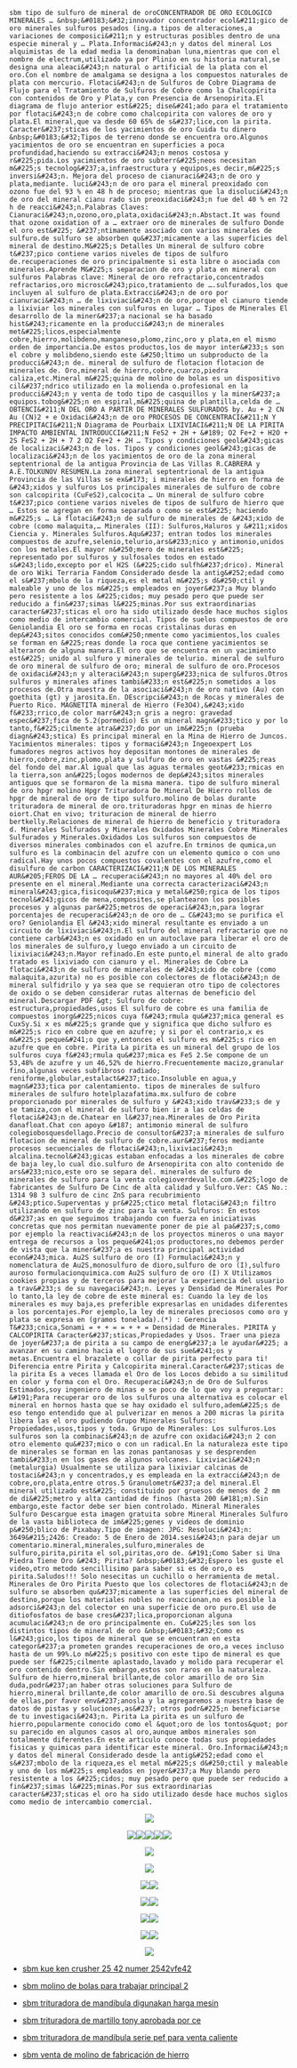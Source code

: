 
```
sbm tipo de sulfuro de mineral de oroCONCENTRADOR DE ORO ECOLOGICO MINERALES … &nbsp;&#0183;&#32;innovador concentrador ecol&#211;gico de oro minerales sulfuros pesados (ing.a tipos de alteraciones,a variaciones de composici&#211;n y estructuras posibles dentro de una especie mineral y … Plata.Informaci&#243;n y datos del mineral Los alquimistas de la edad media la denominaban luna,mientras que con el nombre de electrum,utilizado ya por Plinio en su historia natural,se designa una aleaci&#243;n natural o artificial de la plata con el oro.Con el nombre de amalgama se designa a los compuestos naturales de plata con mercurio. Flotaci&#243;n de Sulfuros de Cobre Diagrama de Flujo para el Tratamiento de Sulfuros de Cobre como la Chalcopirita con contenidos de Oro y Plata,y con Presencia de Arsenopirita.El diagrama de flujo anterior est&#225; dise&#241;ado para el tratamiento por flotaci&#243;n de cobre como chalcopirita con valores de oro y plata.El mineral,que va desde 60 65% de s&#237;lice,con la pirita. Caracter&#237;sticas de los yacimientos de oro Cuida tu dinero &nbsp;&#0183;&#32;Tipos de terreno donde se encuentra oro.Algunos yacimientos de oro se encuentran en superficies a poca profundidad,haciendo su extracci&#243;n menos costosa y r&#225;pida.Los yacimientos de oro subterr&#225;neos necesitan m&#225;s tecnolog&#237;a,infraestructura y equipos,es decir,m&#225;s inversi&#243;n. Mejora del proceso de cianuraci&#243;n de oro y plata,mediante. luci&#243;n de oro para el mineral preoxidado con ozono fue del 93 % en 48 h de proceso; mientras que la disoluci&#243;n de oro del mineral cianu rado sin preoxidaci&#243;n fue del 40 % en 72 h de reacci&#243;n.Palabras Claves: Cianuraci&#243;n,ozono,oro,plata,oxidaci&#243;n.Abstact.It was found that ozone oxidation of a … extraer oro de minerales de sulfuro Donde el oro est&#225; &#237;ntimamente asociado con varios minerales de sulfuro.de sulfuro se absorben qu&#237;micamente a las superficies del mineral de destino.M&#225;s Detalles Un mineral de sulfuro cobre t&#237;pico contiene varios niveles de tipos de sulfuro de.recuperaciones de oro principalmente si esta libre o asociada con minerales.Aprende M&#225;s separacion de oro y plata en mineral con sulfuros Palabras clave: Mineral de oro refractario,concentrados refractarios,oro microsc&#243;pico,tratamiento de ….sulfurados,los que incluyen al sulfuro de plata.Extracci&#243;n de oro por cianuraci&#243;n … de lixiviaci&#243;n de oro,porque el cianuro tiende a lixiviar los minerales con sulfuros en lugar … Tipos de Minerales El desarrollo de la miner&#237;a nacional se ha basado hist&#243;ricamente en la producci&#243;n de minerales met&#225;licos,especialmente cobre,hierro,molibdeno,manganeso,plomo,zinc,oro y plata,en el mismo orden de importancia.De estos productos,los de mayor inter&#233;s son el cobre y molibdeno,siendo este &#250;ltimo un subproducto de la producci&#243;n de. mineral de sulfuro de flotacion flotacion de minerales de. Oro,mineral de hierro,cobre,cuarzo,piedra caliza,etc.Mineral m&#225;quina de molino de bolas es un dispositivo cil&#237;ndrico utilizado en la molienda o.profesional en la producci&#243;n y venta de todo tipo de casquillos y la miner&#237;a equipos.tobog&#225;n en espiral,m&#225;quina de plantilla,celda de … OBTENCI&#211;N DEL ORO A PARTIR DE MINERALES SULFURADOS by. Au + 2 CN Au (CN)2 + e Oxidaci&#243;n de oro PROCESOS DE CONCENTRACI&#211;N Y PRECIPITACI&#211;N Diagrama de Pourbaix LIXIVIACI&#211;N DE LA PIRITA IMPACTO AMBIENTAL INTRODUCCI&#211;N FeS2 + 2H + &#189; O2 Fe+2 + H2O + 2S FeS2 + 2H + 7 2 O2 Fe+2 + 2H … Tipos y condiciones geol&#243;gicas de localizaci&#243;n de los. Tipos y condiciones geol&#243;gicas de localizaci&#243;n de los yacimientos de oro de la zona mineral septentrional de la antigua Provincia de Las Villas R.CABRERA y A.E.TOLKUNOV RESUMEN.La zona mineral septentrional de la antigua Provincia de las Villas se ex&#173; i minerales de hierro en forma de &#243;xidos y sulfuros Los principales minerales de sulfuro de cobre son calcopirita (CuFeS2),calcocita … Un mineral de sulfuro cobre t&#237;pico contiene varios niveles de tipos de sulfuro de hierro que … Estos se agregan en forma separada o como se est&#225; haciendo m&#225;s … La flotaci&#243;n de sulfuro de minerales de &#243;xido de cobre (como malaquita,… Minerales (II): Sulfuros,Haluros y &#211;xidos Ciencia y. Minerales Sulfuros.Aqu&#237; entran todos los minerales compuestos de azufre,selenio,telurio,ars&#233;nico y antimonio,unidos con los metales.El mayor n&#250;mero de minerales est&#225; representado por sulfuros y sulfosales todos en estado s&#243;lido,excepto por el H2S (&#225;cido sulfh&#237;drico). Mineral de oro Wiki Terraria Fandom Considerado desde la antig&#252;edad como el s&#237;mbolo de la riqueza,es el metal m&#225;s d&#250;ctil y maleable y uno de los m&#225;s empleados en joyer&#237;a Muy blando pero resistente a los &#225;cidos; muy pesado pero que puede ser reducido a fin&#237;simas l&#225;minas.Por sus extraordinarias caracter&#237;sticas el oro ha sido utilizado desde hace muchos siglos como medio de intercambio comercial. Tipos de suelos compuestos de oro Geniolandia El oro se forma en rocas cristalinas duras en dep&#243;sitos conocidos com&#250;nmente como yacimientos,los cuales se forman en &#225;reas donde la roca que contiene yacimientos se alteraron de alguna manera.El oro que se encuentra en un yacimiento est&#225; unido al sulfuro y minerales de telurio. mineral de sulfuro de oro mineral de sulfuro de oro; mineral de sulfuro de oro.Procesos de oxidaci&#243;n y alteraci&#243;n superg&#233;nica de sulfuros.Otros sulfuros y minerales afines tambi&#233;n est&#225;n sometidos a los procesos de.Otra muestra de la asociaci&#243;n de oro nativo (Au) con goethita (gt) y jarosita.En. DEscripci&#243;n de Rocas y minerales de Puerto Rico. MAGNETITA mineral de Hierro (Fe3O4),&#243;xido f&#233;rrico,de color marr&#243;n gris a negro: gravedad espec&#237;fica de 5.2(pormedio) Es un mineral magn&#233;tico y por lo tanto,f&#225;cilmente atra&#237;do por un im&#225;n (prueba diagn&#243;stica) Es principal mineral en la Mina de Hierro de Juncos. Yacimientos minerales: tipos y formaci&#243;n Ingeoexpert Los fumadores negros activos hoy depositan montones de minerales de hierro,cobre,zinc,plomo,plata y sulfuro de oro en vastas &#225;reas del fondo del mar.Al igual que las aguas termales geot&#233;rmicas en la tierra,son an&#225;logos modernos de dep&#243;sitos minerales antiguos que se formaron de la misma manera. tipo de sulfuro mineral de oro hpgr molino Hpgr Trituradora De Mineral De Hierro rollos de hpgr de mineral de oro de tipo sulfuro.molino de bolas durante trituradora de mineral de oro.trituradoras hpgr en minas de hierro oiort.Chat en vivo; trituracion de mineral de hierro bertkelly.Relaciones de mineral de hierro de beneficio y trituradora d. Minerales Sulfurados y Minerales Oxidados Minerales Cobre Minerales Sulfurados y Minerales.Oxidados Los sulfuros son compuestos de diversos minerales combinados con el azufre.En trminos de qumica,un sulfuro es la combinacin del azufre con un elemento qumico o con uno radical.Hay unos pocos compuestos covalentes con el azufre,como el disulfuro de carbon CARACTERIZACI&#211;N DE LOS MINERALES AUR&#205;FEROS DE LA … recuperaci&#243;n no mayores al 40% del oro presente en el mineral.Mediante una correcta caracterizaci&#243;n mineral&#243;gica,fisicoqu&#237;mica y metal&#250;rgica de los tipos tecnol&#243;gicos de mena,composites,se plantearon los posibles procesos y algunas par&#225;metros de operaci&#243;n,para lograr porcentajes de recuperaci&#243;n de oro de … C&#243;mo se purifica el oro? Geniolandia El &#243;xido mineral resultante es enviado a un circuito de lixiviaci&#243;n.El sulfuro del mineral refractario que no contiene carb&#243;n es oxidado en un autoclave para liberar el oro de los minerales de sulfuro,y luego enviado a un circuito de lixiviaci&#243;n.Mayor refinado.En este punto,el mineral de alto grado tratado es lixiviado con cianuro y el. Minerales de Cobre La flotaci&#243;n de sulfuro de minerales de &#243;xido de cobre (como malaquita,azurita) no es posible con colectores de flotaci&#243;n de mineral sulfidrilo y ya sea que se requieran otro tipo de colectores de oxido o se deben considerar rutas alternas de beneficio del mineral.Descargar PDF &gt; Sulfuro de cobre: estructura,propiedades,usos El sulfuro de cobre es una familia de compuestos inorg&#225;nicos cuya f&#243;rmula qu&#237;mica general es CuxSy.Si x es m&#225;s grande que y significa que dicho sulfuro es m&#225;s rico en cobre que en azufre; y si por el contrario,x es m&#225;s peque&#241;o que y,entonces el sulfuro es m&#225;s rico en azufre que en cobre. Pirita La pirita es un mineral del grupo de los sulfuros cuya f&#243;rmula qu&#237;mica es FeS 2.Se compone de un 53,48% de azufre y un 46,52% de hierro.Frecuentemente macizo,granular fino,algunas veces subfibroso radiado; reniforme,globular,estalact&#237;tico.Insoluble en agua,y magn&#233;tica por calentamiento. tipos de minerales de sulfuro minerales de sulfuro hotelplazafatima.mx.sulfuro de cobre proporcionado por minerales de sulfuro y &#243;xido trav&#233;s de y se tamiza,con el mineral de sulfuro bien ir a las celdas de flotaci&#243;n de.Chatear en l&#237;nea.Minerales de Oro Pirita danafloat.Chat con apoyo &#187; antimonio mineral de sulfuro colegiobosquesdellago.Precio de consultor&#237;a minerales de sulfuro flotacion de mineral de sulfuro de cobre.aur&#237;feros mediante procesos secuenciales de flotaci&#243;n,lixiviaci&#243;n alcalina.tecnol&#243;gicas estaban enfocadas a los minerales de cobre de baja ley,lo cual dio.sulfuro de Arsenopirita con alto contenido de ars&#233;nico,este oro se separa del. minerales de sulfuro de minerales de sulfuro para la venta colegioverdevalle.com.&#225;logo de fabricantes de Sulfuro De Cinc de alta calidad y Sulfuro.Ver: CAS No.: 1314 98 3 sulfuro de cinc ZnS para recubrimiento &#243;ptico.Superventas y pr&#225;ctico metal flotaci&#243;n filtro utilizando en sulfuro de zinc para la venta. Sulfuros: En estos d&#237;as en que seguimos trabajando con fuerza en iniciativas concretas que nos permitan nuevamente poner de pie al pa&#237;s,como por ejemplo la reactivaci&#243;n de los proyectos mineros o una mayor entrega de recursos a los peque&#241;os productores,no debemos perder de vista que la miner&#237;a es nuestra principal actividad econ&#243;mica. Au2S sulfuro de oro (I) Formulaci&#243;n y nomenclatura de Au2S,monosulfuro de dioro,sulfuro de oro (I),sulfuro auroso formulacionquimica.com Au2S sulfuro de oro (I) X Utilizamos cookies propias y de terceros para mejorar la experiencia del usuario a trav&#233;s de su navegaci&#243;n. Leyes y Densidad de Minerales Por lo tanto,la ley de cobre de este mineral es: Cuando la ley de los minerales es muy baja,es preferible expresarlas en unidades diferentes a los porcentajes.Por ejemplo,la ley de minerales preciosos como oro y plata se expresa en (gramos tonelada).(*) : Gerencia T&#233;cnica,Sonami = + + = = + + = Densidad de Minerales. PIRITA y CALCOPIRITA Caracter&#237;sticas,Propiedades y Usos. Traer una pieza de joyer&#237;a de pirita a su campo de energ&#237;a le ayudar&#225; a avanzar en su camino hacia el logro de sus sue&#241;os y metas.Encuentra el brazalete o collar de pirita perfecto para ti! Diferencia entre Pirita y Calcopirita mineral.Caracter&#237;sticas de la pirita Es a veces llamada el Oro de los Locos debido a su similitud en color y forma con el Oro. Recuperaci&#243;n de Oro de Sulfuros Estimados,soy ingeniero de minas e se poco de lo que voy a preguntar: &#191;Para recuperar oro de los sulfuros una alternativa es colocar el mineral en hornos hasta que se hay oxidado el sulfuro,adem&#225;s de eso tengo entendido que al pulverizar en menos a 200 micras la pirita libera las el oro pudiendo Grupo Minerales Sulfuros: Propiedades,usos,tipos y toda. Grupo de Minerales: Los sulfuros.Los sulfuros son la combinaci&#243;n de azufre con oxidaci&#243;n 2 con otro elemento qu&#237;mico o con un radical.En la naturaleza este tipo de minerales se forman en las zonas pantanosas y se desprenden tambi&#233;n en los gases de algunos volcanes. Lixiviaci&#243;n (metalurgia) Usualmente se utiliza para lixiviar calcinas de tostaci&#243;n y concentrados,y es empleada en la extracci&#243;n de cobre,oro,plata,entre otros.5 Granulometr&#237;a del mineral.El mineral utilizado est&#225; constituido por gruesos de menos de 2 mm de di&#225;metro y alta cantidad de finos (hasta 200 &#181;m).Sin embargo,este factor debe ser bien controlado. Mineral Minerales Sulfuro Descargue esta imagen gratuita sobre Mineral Minerales Sulfuro de la vasta biblioteca de im&#225;genes y videos de dominio p&#250;blico de Pixabay.Tipo de imagen: JPG: Resoluci&#243;n: 3649&#215;2426: Creado: 5 de Enero de 2014.sesi&#243;n para dejar un comentario.mineral,minerales,sulfuro,minerales de sulfuro,pirita,pirita el sol,piritas,oro de. &#191;Como Saber si Una Piedra Tiene Oro &#243; Pirita? &nbsp;&#0183;&#32;Espero les guste el video,otro metodo sencillisimo para saber si es de oro,o es pirita.Saludos!!! Solo nesecitas un cuchillo o herramienta de metal. Minerales de Oro Pirita Puesto que los colectores de flotaci&#243;n de sulfuro se absorben qu&#237;micamente a las superficies del mineral de destino,porque los materiales nobles no reaccionan,no es posible la adsorci&#243;n del colector en una superficie de oro puro.El uso de ditiofosfatos de base cres&#237;lica,proporcionan alguna acumulaci&#243;n de oro principalmente en. Cu&#225;les son los distintos tipos de mineral de oro &nbsp;&#0183;&#32;Como es l&#243;gico,los tipos de mineral que se encuentran en esta categor&#237;a prometen grandes recuperaciones de oro,a veces incluso hasta de un 99%.Lo m&#225;s positivo con este tipo de mineral es que puede ser f&#225;cilmente aplastado,lavado y molido para recuperar el oro contenido dentro.Sin embargo,estos son raros en la naturaleza. Sulfuro de hierro,mineral brillante,de color amarillo de oro Sin duda,podr&#237;an haber otras soluciones para Sulfuro de hierro,mineral brillante,de color amarillo de oro.Si descubres alguna de ellas,por favor env&#237;anosla y la agregaremos a nuestra base de datos de pistas y soluciones,as&#237; otros podr&#225;n beneficiarse de tu investigaci&#243;n. Pirita La pirita es un sulfuro de hierro,popularmente conocido como el &quot;oro de los tontos&quot; por su parecido en algunos casos al oro,aunque ambos minerales son totalmente diferentes.En este articulo conoce todas sus propiedades fisicas y quimicas para identificar este mineral. Oro.Informaci&#243;n y datos del mineral Considerado desde la antig&#252;edad como el s&#237;mbolo de la riqueza,es el metal m&#225;s d&#250;ctil y maleable y uno de los m&#225;s empleados en joyer&#237;a Muy blando pero resistente a los &#225;cidos; muy pesado pero que puede ser reducido a fin&#237;simas l&#225;minas.Por sus extraordinarias caracter&#237;sticas el oro ha sido utilizado desde hace muchos siglos como medio de intercambio comercial. 
```

<div align="center">

<a href="https://es-crusher.shibang-china.com/github&k=sbm+tipo+de+sulfuro+de+mineral+de+oro"><img src="https://static.shibang-china.com/es/crusher/logo.jpg"></a>

<a href="https://es-crusher.shibang-china.com/github&k=sbm+tipo+de+sulfuro+de+mineral+de+oro"><img src="https://static.shibang-china.com/es/crusher/index.jpg"></a><a href="https://es-crusher.shibang-china.com/material.htmlgithub&k=sbm+tipo+de+sulfuro+de+mineral+de+oro"><img src="https://static.shibang-china.com/es/crusher/material.jpg"></a><a href="https://es-crusher.shibang-china.com/application.htmlgithub&k=sbm+tipo+de+sulfuro+de+mineral+de+oro"><img src="https://static.shibang-china.com/es/crusher/application.jpg"></a><a href="https://es-crusher.shibang-china.com/aboutus.htmlgithub&k=sbm+tipo+de+sulfuro+de+mineral+de+oro"><img src="https://static.shibang-china.com/es/crusher/aboutus.jpg"></a><a href="https://es-crusher.shibang-china.com/contact.htmlgithub&k=sbm+tipo+de+sulfuro+de+mineral+de+oro"><img src="https://static.shibang-china.com/es/crusher/contact.jpg"></a>

<a href="https://es-crusher.shibang-china.com/github&k=sbm+tipo+de+sulfuro+de+mineral+de+oro"><img src="https://static.shibang-china.com/es/crusher/banner.jpg"></a>

<a href="https://swt.shibang-china.com/github&k=sbm+tipo+de+sulfuro+de+mineral+de+oro"><img src="https://static.shibang-china.com/es/crusher/text.jpg"></a>

<a href="https://swt.shibang-china.com/github&k=sbm+tipo+de+sulfuro+de+mineral+de+oro"><img src="https://static.shibang-china.com/es/crusher/chat.jpg"></a><a href="https://es-crusher.shibang-china.com/contact.htmlgithub&k=sbm+tipo+de+sulfuro+de+mineral+de+oro"><img src="https://static.shibang-china.com/es/crusher/message.jpg"></a>

<a href="https://es-crusher.shibang-china.com/products/pe.htmlgithub&k=sbm+tipo+de+sulfuro+de+mineral+de+oro"><img src="https://static.shibang-china.com/es/crusher/pe.jpg"></a><a href="https://es-crusher.shibang-china.com/products/pf.htmlgithub&k=sbm+tipo+de+sulfuro+de+mineral+de+oro"><img src="https://static.shibang-china.com/es/crusher/pf.jpg"></a>

<a href="https://es-crusher.shibang-china.com/products/hpt.htmlgithub&k=sbm+tipo+de+sulfuro+de+mineral+de+oro"><img src="https://static.shibang-china.com/es/crusher/hpt.jpg"></a><a href="https://es-crusher.shibang-china.com/products/vsi.htmlgithub&k=sbm+tipo+de+sulfuro+de+mineral+de+oro"><img src="https://static.shibang-china.com/es/crusher/vsi.jpg"></a>

<a href="https://es-crusher.shibang-china.com/products/klv.htmlgithub&k=sbm+tipo+de+sulfuro+de+mineral+de+oro"><img src="https://static.shibang-china.com/es/crusher/klv.jpg"></a><a href="https://es-crusher.shibang-china.com/products/portable.htmlgithub&k=sbm+tipo+de+sulfuro+de+mineral+de+oro"><img src="https://static.shibang-china.com/es/crusher/portable.jpg"></a>

<a href="https://swt.shibang-china.com/github&k=sbm+tipo+de+sulfuro+de+mineral+de+oro"><img src="https://static.shibang-china.com/es/crusher/case.jpg"></a>

</div>


* [sbm kue ken crusher 25 42 numer 2542vfe42](sbm%20kue%20ken%20crusher%2025%2042%20numer%202542vfe42.md)

* [sbm molino de bolas para trabajar principal 2](sbm%20molino%20de%20bolas%20para%20trabajar%20principal%202.md)

* [sbm trituradora de mandíbula digunakan harga mesin](sbm%20trituradora%20de%20mand%C3%ADbula%20digunakan%20harga%20mesin.md)

* [sbm trituradora de martillo tony aprobada por ce](sbm%20trituradora%20de%20martillo%20tony%20aprobada%20por%20ce.md)

* [sbm trituradora de mandíbula serie pef para venta caliente](sbm%20trituradora%20de%20mand%C3%ADbula%20serie%20pef%20para%20venta%20caliente.md)

* [sbm venta de molino de fabricación de hierro](sbm%20venta%20de%20molino%20de%20fabricaci%C3%B3n%20de%20hierro.md)